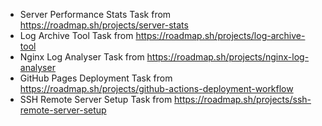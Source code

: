 - Server Performance Stats Task from https://roadmap.sh/projects/server-stats
- Log Archive Tool Task from https://roadmap.sh/projects/log-archive-tool
- Nginx Log Analyser Task from https://roadmap.sh/projects/nginx-log-analyser
- GitHub Pages Deployment Task from https://roadmap.sh/projects/github-actions-deployment-workflow
- SSH Remote Server Setup Task from https://roadmap.sh/projects/ssh-remote-server-setup